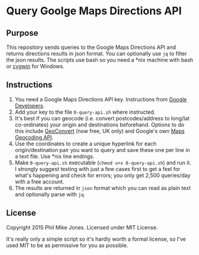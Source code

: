 # Query Goolge Maps Directions API

## Purpose
This repository sends queries to the Google Maps Directions API and returns directions results in json format. You can optionally use `jq` to filter the json results. The scripts use bash so you need a *nix machine with bash or [cygwin](https://www.cygwin.com/) for Windows.

## Instructions
1. You need a Google Maps Directions API key. Instructions from [Google Developers](https://developers.google.com/maps/documentation/directions/get-api-key).
2. Add your key to the file `0-query-api.sh` where instructed.
3. It's best if you can geocode (i.e. convert postcodes/address to long/lat co-ordinates) your origin and destinations beforehand. Options to do this include [GeoConvert](http://geoconvert.mimas.ac.uk/) (now free, UK only) and Google's own [Maps Geocoding API](https://developers.google.com/maps/documentation/geocoding/intro).
4. Use the coordinates to create a unique hyperlink for each origin/destination pair you want to query and save these one per line in a text file. Use *nix line endings.
5. Make `0-query-api.sh` executable (`chmod u+x 0-query-api.sh`) and run it. I strongly suggest testing with just a few cases first to get a feel for what's happening and check for errors; you only get 2,500 queries/day with a free account.
6. The results are returned in `json` format which you can read as plain text and optionally parse with `jq`.

## License
Copyright 2015 Phil Mike Jones. Licensed under MIT License.

It's really only a simple script so it's hardly worth a formal license, so I've used MIT to be as permissive for you as possible.
